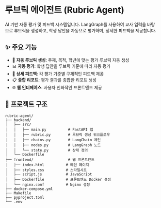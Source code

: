 # 루브릭 에이전트 (Rubric Agent)

AI 기반 자동 평가 및 피드백 시스템입니다. LangGraph를 사용하여 교사 입력을 바탕으로 루브릭을 생성하고, 학생 답안을 자동으로 평가하며, 상세한 피드백을 제공합니다.

## ✨ 주요 기능

- 🎯 **자동 루브릭 생성**: 주제, 목적, 학년에 맞는 평가 루브릭 자동 생성
- 📊 **자동 평가**: 학생 답안을 루브릭 기준에 따라 자동 평가
- 💬 **상세 피드백**: 각 평가 기준별 구체적인 피드백 제공
- 📋 **종합 리포트**: 평가 결과를 종합한 리포트 생성
- 🌐 **웹 인터페이스**: 사용자 친화적인 프론트엔드 제공

## 📁 프로젝트 구조

```
rubric-agent/
├── backend/
│   ├── src/
│   │   ├── main.py          # FastAPI 앱
│   │   ├── rubric.py        # 루브릭 생성 워크플로우
│   │   ├── chains.py        # LangChain 체인
│   │   ├── nodes.py         # LangGraph 노드
│   │   └── state.py         # 상태 정의
│   └── Dockerfile
├── frontend/                # 웹 프론트엔드
│   ├── index.html          # 메인 페이지
│   ├── styles.css          # 스타일시트
│   ├── script.js           # JavaScript
│   ├── Dockerfile          # 프론트엔드 Docker 설정
│   └── nginx.conf          # Nginx 설정
├── docker-compose.yml
├── Makefile
├── pyproject.toml
└── .env
```


